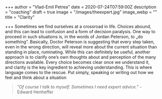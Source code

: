 +++
author = "Vlad-Emil Petrea"
date = 2020-07-24T07:59:00Z
description = "coaching"
draft = true
image = "/images/theexpert.jpg"
image_webp = ""
title = "Clarity"

+++
Sometimes we find ourselves at a crossroad in life. Choices abound, and this can lead to confusion and a form of decision paralysis. One way to proceed in such situations is, in the words of Jordan Peterson, to „do something“. Basically, Doctor Peterson is suggesting that every step taken, even in the wrong direction, will reveal more about the current situation than standing in place, ruminating. While this can definitely be useful, another approach is to clarify one’s own thoughts about and perception of the many directions available. Every choice becomes clear once we understand it, and clarity is the key ingredient to achieving understanding. This is where language comes to the rescue. Put simply, speaking or writing out how we feel and think about a situation 

> _"Of course I talk to myself. Sometimes I need expert advice." -_ Edward Henheffer